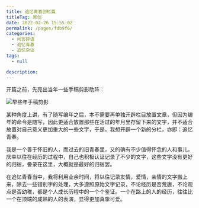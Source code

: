 ```yaml
---
title: 追忆青春创栏篇
titleTag: 原创
date: 2022-02-26 15:55:02
permalink: /pages/fdb9f6/
categories: 
  - 闲言碎语
  - 追忆青春
  - 追忆杂谈
tags: 
  - null

description: 
---
```


开篇之前，先亮出当年一些手稿剪影助阵：

![早些年手稿剪影](http://t.eryajf.net/imgs/2022/02/82d3bcbdcabcb387.jpg)

某种角度上讲，有了随写编年之后，本不需要再单独开辟栏目放置文章，但因为编年的命令是随写，因此更适合放置那些在活过的年月里存留下来的文字，并不适合放置对自己意义更加重大的一些文字，于是，我想开辟一个新的分栏，亦即：追忆青春。

我是一个善于怀旧的人，而过去的旧青春里，又的确有不少值得怀念的人和事儿，庆幸以往在经历的过程中，自己也积极认证记录了不少的文字，这些文字没有更好的归宿，誊录在这里，大概就是最好的归宿罢。

在追忆青春当中，我将利用业余时间，将以往记录友情，爱情，亲情的文字搬上来，除去一些错别字的处理，大多遵照原始文字记录，不论经历是否荒唐，不论观点是否幼稚，都是个人成长历程中的一个个鉴证。一个在路上的人的经历，往往比一个在顶端的成熟的人的表演，显得更加真挚可爱。